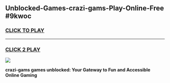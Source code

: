 
## Unblocked-Games-crazi-gams-Play-Online-Free #9kwoc
<h3>
<a href="https://us.freeplayer.one?title=crazi-gams&ref=10M">CLICK TO PLAY</a></h3>
<hr>

<h3>
<a href="https://us.freeplayer.one?title=crazi-gams&ref=10M">CLICK 2 PLAY</a>
  
</h3>

<a href="https://us.freeplayer.one?title=crazi-gams&ref=10M"><img src="https://clearcache.store/games.png"></a>


**crazi-gams games unblocked: Your Gateway to Fun and Accessible Online Gaming**
